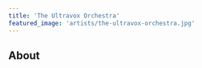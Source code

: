 ```yaml
---
title: 'The Ultravox Orchestra'
featured_image: 'artists/the-ultravox-orchestra.jpg'
---
```


## About


